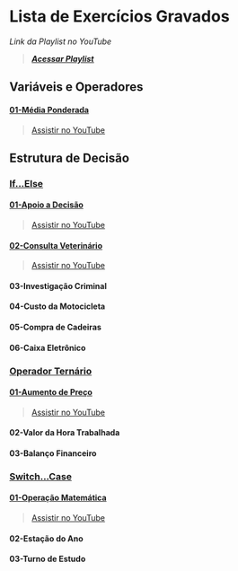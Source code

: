 # Lista de Exercícios Gravados

_Link da Playlist no YouTube_
> [***<u>Acessar Playlist</u>***](https://www.youtube.com/watch?v=k4OVpZhaYyM&list=PLGv0p2KVAa0WS7ChWTl5fhcX_jGvZkiqV)

## Variáveis e Operadores

#### [01-Média Ponderada](01_Variaveis_e_Operadores/01_mediaPonderada.html)
> [Assistir no YouTube](https://youtu.be/k4OVpZhaYyM)
## Estrutura de Decisão

### <u>**If...Else**</u>
#### [01-Apoio a Decisão](02_Estrutura_de_Decisao/01_ifElse/01_apoioDecisao.html)
> [Assistir no YouTube](https://youtu.be/UPcjFxPXRVE)
#### [02-Consulta Veterinário](02_Estrutura_de_Decisao/01_ifElse/02_consultaVeterinario.html)
> [Assistir no YouTube](https://youtu.be/jPBwhHspMwE)
#### 03-Investigação Criminal
#### 04-Custo da Motocicleta
#### 05-Compra de Cadeiras
#### 06-Caixa Eletrônico

### <u>**Operador Ternário**</u>
#### [01-Aumento de Preço](02_Estrutura_de_Decisao/02_opTernario/01_aumentoPreco_OpTern.html)
> [Assistir no YouTube](https://youtu.be/O7HWEn1gQ74)
#### 02-Valor da Hora Trabalhada
#### 03-Balanço Financeiro

### <u>**Switch...Case**</u>
#### [01-Operação Matemática](02_Estrutura_de_Decisao/03_switchCase/01_operacaoMatematica_SwCase.html)
> [Assistir no YouTube](https://youtu.be/EGcOvClFuUE)
#### 02-Estação do Ano
#### 03-Turno de Estudo